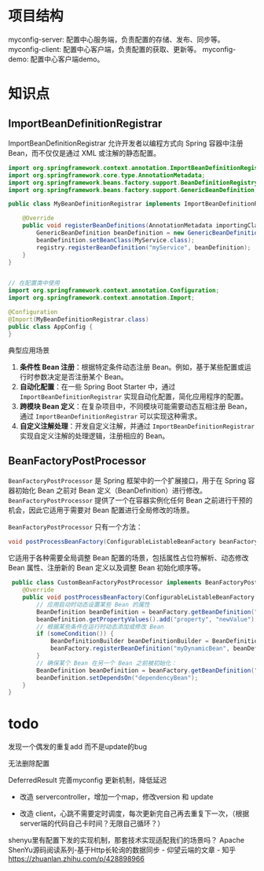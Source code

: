 # 项目结构

myconfig-server: 配置中心服务端，负责配置的存储、发布、同步等。
myconfig-client: 配置中心客户端，负责配置的获取、更新等。
myconfig-demo: 配置中心客户端demo。

# 知识点

## ImportBeanDefinitionRegistrar

ImportBeanDefinitionRegistrar 允许开发者以编程方式向 Spring 容器中注册 Bean，而不仅仅是通过 XML 或注解的静态配置。

```java
import org.springframework.context.annotation.ImportBeanDefinitionRegistrar;
import org.springframework.core.type.AnnotationMetadata;
import org.springframework.beans.factory.support.BeanDefinitionRegistry;
import org.springframework.beans.factory.support.GenericBeanDefinition;

public class MyBeanDefinitionRegistrar implements ImportBeanDefinitionRegistrar {

    @Override
    public void registerBeanDefinitions(AnnotationMetadata importingClassMetadata, BeanDefinitionRegistry registry) {
        GenericBeanDefinition beanDefinition = new GenericBeanDefinition();
        beanDefinition.setBeanClass(MyService.class);
        registry.registerBeanDefinition("myService", beanDefinition);
    }
}


// 在配置类中使用
import org.springframework.context.annotation.Configuration;
import org.springframework.context.annotation.Import;

@Configuration
@Import(MyBeanDefinitionRegistrar.class)
public class AppConfig {
}
```

典型应用场景

1. **条件性 Bean 注册**：根据特定条件动态注册 Bean。例如，基于某些配置或运行时参数决定是否注册某个 Bean。
2. **自动化配置**：在一些 Spring Boot Starter 中，通过 `ImportBeanDefinitionRegistrar` 实现自动化配置，简化应用程序的配置。
3. **跨模块 Bean 定义**：在复杂项目中，不同模块可能需要动态互相注册 Bean，通过 `ImportBeanDefinitionRegistrar` 可以实现这种需求。
4. **自定义注解处理**：开发自定义注解，并通过 `ImportBeanDefinitionRegistrar` 实现自定义注解的处理逻辑，注册相应的 Bean。

## BeanFactoryPostProcessor

`BeanFactoryPostProcessor` 是 Spring 框架中的一个扩展接口，用于在 Spring 容器初始化 Bean 之前对 Bean 定义（BeanDefinition）进行修改。`BeanFactoryPostProcessor` 提供了一个在容器实例化任何 Bean 之前进行干预的机会，因此它适用于需要对 Bean 配置进行全局修改的场景。

`BeanFactoryPostProcessor` 只有一个方法：

```java
void postProcessBeanFactory(ConfigurableListableBeanFactory beanFactory) throws BeansException;
```

它适用于各种需要全局调整 Bean 配置的场景，包括属性占位符解析、动态修改 Bean 属性、注册新的 Bean 定义以及调整 Bean 初始化顺序等。

```java
 public class CustomBeanFactoryPostProcessor implements BeanFactoryPostProcessor {
    @Override
    public void postProcessBeanFactory(ConfigurableListableBeanFactory beanFactory) throws BeansException {
        // 应用启动时动态设置某些 Bean 的属性
        BeanDefinition beanDefinition = beanFactory.getBeanDefinition("myBean");
        beanDefinition.getPropertyValues().add("property", "newValue");
        // 根据某些条件在运行时动态添加或修改 Bean
        if (someCondition()) {
            BeanDefinitionBuilder beanDefinitionBuilder = BeanDefinitionBuilder.genericBeanDefinition(MyBean.class);
            beanFactory.registerBeanDefinition("myDynamicBean", beanDefinitionBuilder.getBeanDefinition());
        }
        // 确保某个 Bean 在另一个 Bean 之前被初始化：
        BeanDefinition beanDefinition = beanFactory.getBeanDefinition("dependentBean");
        beanDefinition.setDependsOn("dependencyBean");
    }
}
```

# todo

发现一个偶发的重复add 而不是update的bug

无法删除配置

DeferredResult 完善myconfig 更新机制，降低延迟

- 改造 servercontroller，增加一个map，修改version 和 update

- 改造 client，心跳不需要定时调度，每次更新完自己再去重复下一次，（根据server端的代码自己卡时间？无限自己循环？）

shenyu里有配置下发的实现机制，那套技术实现适配我们的场景吗？ Apache ShenYu源码阅读系列-基于Http长轮询的数据同步 - 仰望云端的文章 - 知乎
https://zhuanlan.zhihu.com/p/428898966